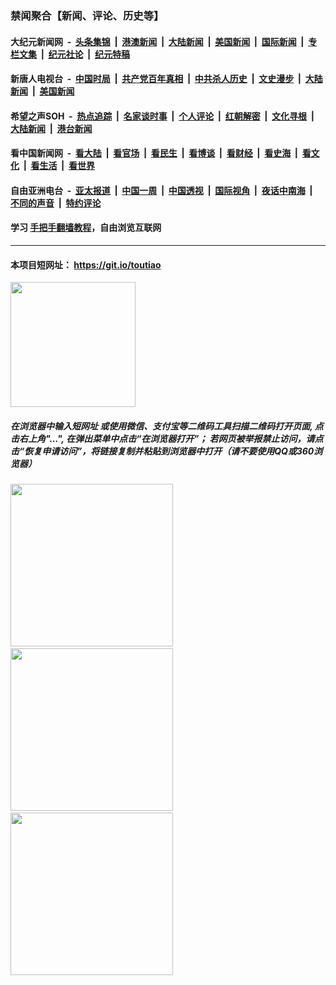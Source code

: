 ### 禁闻聚合【新闻、评论、历史等】

#### 大纪元新闻网 &nbsp;-&nbsp; [头条集锦](indexes/E头条集锦.md?t=02160702) &nbsp;|&nbsp; [港澳新闻](indexes/E港澳新闻.md?t=02160702)  &nbsp;|&nbsp; [大陆新闻](indexes/E大陆新闻.md?t=02160702) &nbsp;|&nbsp; [美国新闻](indexes/E美国新闻.md?t=02160702) &nbsp;|&nbsp; [国际新闻](indexes/E国际新闻.md?t=02160702) &nbsp;|&nbsp; [专栏文集](indexes/E专栏文集.md?t=02160702) &nbsp;|&nbsp; [纪元社论](indexes/E纪元社论.md?t=02160702) &nbsp;|&nbsp; [纪元特稿](indexes/E纪元特稿.md?t=02160702) 

#### 新唐人电视台 &nbsp;-&nbsp; [中国时局](indexes/N中国时局.md?t=02160702) &nbsp;|&nbsp; [共产党百年真相](indexes/N共产党百年真相.md?t=02160702) &nbsp;|&nbsp; [中共杀人历史](indexes/N中共杀人历史.md?t=02160702) &nbsp;|&nbsp; [文史漫步](indexes/N文史漫步.md?t=02160702) &nbsp;|&nbsp; [大陆新闻](indexes/N大陆新闻.md?t=02160702) &nbsp;|&nbsp; [美国新闻](indexes/N美国新闻.md?t=02160702)

#### 希望之声SOH &nbsp;-&nbsp; [热点追踪](indexes/H热点追踪.md?t=02160702) &nbsp;|&nbsp; [名家谈时事](indexes/H名家谈时事.md?t=02160702) &nbsp;|&nbsp; [个人评论](indexes/H个人评论.md?t=02160702)  &nbsp;|&nbsp; [红朝解密](indexes/H红朝解密.md?t=02160702) &nbsp;|&nbsp; [文化寻根](indexes/H文化寻根.md?t=02160702) &nbsp;|&nbsp; [大陆新闻](indexes/H大陆新闻.md?t=02160702) &nbsp;|&nbsp; [港台新闻](indexes/H港台新闻.md?t=02160702)

#### 看中国新闻网 &nbsp;-&nbsp; [看大陆](indexes/S看大陆.md?t=02160702) &nbsp;|&nbsp; [看官场](indexes/S看官场.md?t=02160702) &nbsp;|&nbsp; [看民生](indexes/S看民生.md?t=02160702)  &nbsp;|&nbsp; [看博谈](indexes/S看博谈.md?t=02160702) &nbsp;|&nbsp; [看财经](indexes/S看财经.md?t=02160702) &nbsp;|&nbsp; [看史海](indexes/S看史海.md?t=02160702) &nbsp;|&nbsp; [看文化](indexes/S看文化.md?t=02160702) &nbsp;|&nbsp; [看生活](indexes/S看生活.md?t=02160702) &nbsp;|&nbsp; [看世界](indexes/S看世界.md?t=02160702)

#### 自由亚洲电台 &nbsp;-&nbsp; [亚太报道](indexes/R亚太报道.md?t=02160702) &nbsp;|&nbsp; [中国一周](indexes/R中国一周.md?t=02160702) &nbsp;|&nbsp; [中国透视](indexes/R中国透视.md?t=02160702)  &nbsp;|&nbsp; [国际视角](indexes/R国际视角.md?t=02160702) &nbsp;|&nbsp; [夜话中南海](indexes/R夜话中南海.md?t=02160702) &nbsp;|&nbsp; [不同的声音](indexes/R不同的声音.md?t=02160702) &nbsp;|&nbsp; [特约评论](indexes/R特约评论.md?t=02160702)

#### 学习 [手把手翻墙教程](https://github.com/gfw-breaker/guides/wiki)，自由浏览互联网

----

#### 本项目短网址： https://git.io/toutiao
<img src="https://raw.githubusercontent.com/gfw-breaker/banned-news/master/scripts/img/qr.png" width="200px"/>  

##### 在浏览器中输入短网址 或使用微信、支付宝等二维码工具扫描二维码打开页面, 点击右上角"...", 在弹出菜单中点击“在浏览器打开”； 若网页被举报禁止访问，请点击“恢复申请访问”，将链接复制并粘贴到浏览器中打开（请不要使用QQ或360浏览器）

<img src="https://raw.githubusercontent.com/gfw-breaker/banned-news/master/scripts/img/1.png" width="260px"/> &nbsp; <img src="https://raw.githubusercontent.com/gfw-breaker/banned-news/master/scripts/img/2.png" width="260px"/> &nbsp; <img src="https://raw.githubusercontent.com/gfw-breaker/banned-news/master/scripts/img/3.png" width="260px"/>
